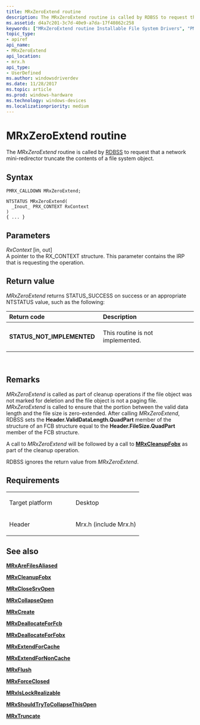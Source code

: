 ```yaml
---
title: MRxZeroExtend routine
description: The MRxZeroExtend routine is called by RDBSS to request that a network mini-redirector truncate the contents of a file system object.
ms.assetid: d4a7c201-3c7d-40e9-a7da-17f40862c258
keywords: ["MRxZeroExtend routine Installable File System Drivers", "PMRX_CALLDOWN"]
topic_type:
- apiref
api_name:
- MRxZeroExtend
api_location:
- mrx.h
api_type:
- UserDefined
ms.author: windowsdriverdev
ms.date: 11/28/2017
ms.topic: article
ms.prod: windows-hardware
ms.technology: windows-devices
ms.localizationpriority: medium
---
```


# MRxZeroExtend routine


The *MRxZeroExtend* routine is called by [RDBSS](https://msdn.microsoft.com/library/windows/hardware/ff556810) to request that a network mini-redirector truncate the contents of a file system object.

Syntax
------

```ManagedCPlusPlus
PMRX_CALLDOWN MRxZeroExtend;

NTSTATUS MRxZeroExtend(
  _Inout_ PRX_CONTEXT RxContext
)
{ ... }
```

Parameters
----------

*RxContext* \[in, out\]  
A pointer to the RX\_CONTEXT structure. This parameter contains the IRP that is requesting the operation.

Return value
------------

*MRxZeroExtend* returns STATUS\_SUCCESS on success or an appropriate NTSTATUS value, such as the following:

<table>
<colgroup>
<col width="50%" />
<col width="50%" />
</colgroup>
<thead>
<tr class="header">
<th align="left">Return code</th>
<th align="left">Description</th>
</tr>
</thead>
<tbody>
<tr class="odd">
<td align="left"><strong>STATUS_NOT_IMPLEMENTED</strong></td>
<td align="left"><p>This routine is not implemented.</p></td>
</tr>
</tbody>
</table>

 

Remarks
-------

*MRxZeroExtend* is called as part of cleanup operations if the file object was not marked for deletion and the file object is not a paging file. *MRxZeroExtend* is called to ensure that the portion between the valid data length and the file size is zero-extended. After calling *MRxZeroExtend*, RDBSS sets the **Header.ValidDataLength.QuadPart** member of the structure of an FCB structure equal to the **Header.FileSize.QuadPart** member of the FCB structure.

A call to *MRxZeroExtend* will be followed by a call to [**MRxCleanupFobx**](https://msdn.microsoft.com/library/windows/hardware/ff549841) as part of the cleanup operation.

RDBSS ignores the return value from *MRxZeroExtend*.

Requirements
------------

<table>
<colgroup>
<col width="50%" />
<col width="50%" />
</colgroup>
<tbody>
<tr class="odd">
<td align="left"><p>Target platform</p></td>
<td align="left">Desktop</td>
</tr>
<tr class="even">
<td align="left"><p>Header</p></td>
<td align="left">Mrx.h (include Mrx.h)</td>
</tr>
</tbody>
</table>

## See also


[**MRxAreFilesAliased**](https://msdn.microsoft.com/library/windows/hardware/ff549838)

[**MRxCleanupFobx**](https://msdn.microsoft.com/library/windows/hardware/ff549841)

[**MRxCloseSrvOpen**](https://msdn.microsoft.com/library/windows/hardware/ff549845)

[**MRxCollapseOpen**](mrxcollapseopen.md)

[**MRxCreate**](mrxcreate.md)

[**MRxDeallocateForFcb**](https://msdn.microsoft.com/library/windows/hardware/ff549871)

[**MRxDeallocateForFobx**](https://msdn.microsoft.com/library/windows/hardware/ff549872)

[**MRxExtendForCache**](https://msdn.microsoft.com/library/windows/hardware/ff549878)

[**MRxExtendForNonCache**](mrxextendfornoncache.md)

[**MRxFlush**](mrxflush.md)

[**MRxForceClosed**](https://msdn.microsoft.com/library/windows/hardware/ff550677)

[**MRxIsLockRealizable**](https://msdn.microsoft.com/library/windows/hardware/ff550691)

[**MRxShouldTryToCollapseThisOpen**](mrxshouldtrytocollapsethisopen.md)

[**MRxTruncate**](mrxtruncate.md)

 

 






